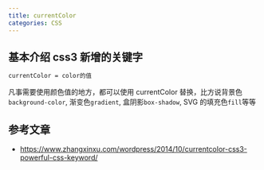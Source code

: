 ```yaml
---
title: currentColor
categories: CSS
---
```


## 基本介绍 css3 新增的关键字

```css
currentColor = color的值
```

凡事需要使用颜色值的地方，都可以使用 currentColor 替换，比方说背景色`background-color`,
渐变色`gradient`, 盒阴影`box-shadow`, SVG 的填充色`fill`等等

## 参考文章

- https://www.zhangxinxu.com/wordpress/2014/10/currentcolor-css3-powerful-css-keyword/
